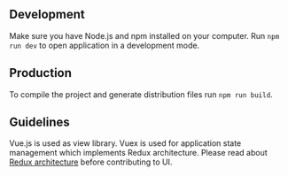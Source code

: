 ## Development
Make sure you have Node.js and npm installed on your computer. Run `npm run dev` to open application in a development mode.

## Production
To compile the project and generate distribution files run `npm run build`.

## Guidelines
Vue.js is used as view library. Vuex is used for application state management which implements Redux architecture. Please read about [Redux architecture](https://vuex.vuejs.org/en/intro.html) before contributing to UI.